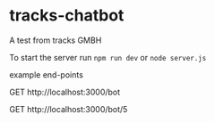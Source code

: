 # tracks-chatbot
A test from tracks GMBH

To start the server run `npm run dev` or `node server.js`

example end-points

GET http://localhost:3000/bot

GET http://localhost:3000/bot/5
